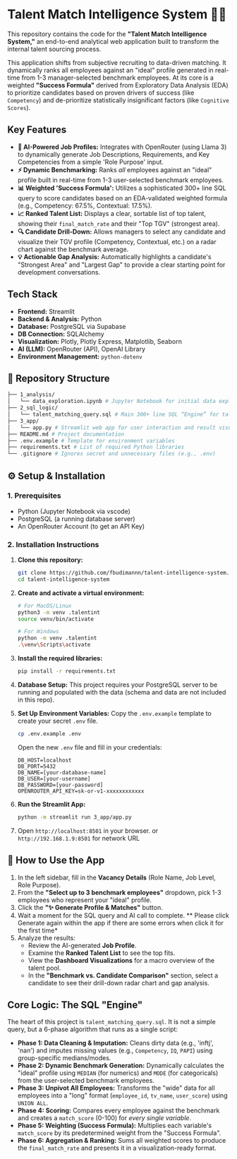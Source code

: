 # Talent Match Intelligence System 🧠✨

This repository contains the code for the **"Talent Match Intelligence System,"** an end-to-end analytical web application built to transform the internal talent sourcing process.

This application shifts from subjective recruiting to data-driven matching. It dynamically ranks all employees against an "ideal" profile generated in real-time from 1-3 manager-selected benchmark employees. At its core is a weighted **"Success Formula"** derived from Exploratory Data Analysis (EDA) to prioritize candidates based on proven drivers of success (like `Competency`) and de-prioritize statistically insignificant factors (like `Cognitive Scores`).

##  Key Features

* **🤖 AI-Powered Job Profiles:** Integrates with OpenRouter (using Llama 3) to dynamically generate Job Descriptions, Requirements, and Key Competencies from a simple 'Role Purpose' input.
* **⚡ Dynamic Benchmarking:** Ranks *all* employees against an "ideal" profile built in real-time from 1-3 user-selected benchmark employees.
* **📊 Weighted 'Success Formula':** Utilizes a sophisticated 300+ line SQL query to score candidates based on an EDA-validated weighted formula (e.g., Competency: 67.5%, Contextual: 17.5%).
* **📈 Ranked Talent List:** Displays a clear, sortable list of top talent, showing their `final_match_rate` and their "Top TGV" (strongest area).
* **🔍 Candidate Drill-Down:** Allows managers to select any candidate and visualize their TGV profile (Competency, Contextual, etc.) on a radar chart against the benchmark average.
* **💡 Actionable Gap Analysis:** Automatically highlights a candidate's "Strongest Area" and "Largest Gap" to provide a clear starting point for development conversations.

##  Tech Stack

* **Frontend:** Streamlit
* **Backend & Analysis:** Python
* **Database:** PostgreSQL via Supabase
* **DB Connection:** SQLAlchemy
* **Visualization:** Plotly, Plotly Express, Matplotlib, Seaborn
* **AI (LLM):** OpenRouter (API), OpenAI Library
* **Environment Management:** `python-dotenv`


## 📁 Repository Structure

```bash
├── 1_analysis/
│   └── data_exploration.ipynb # Jupyter Notebook for initial data exploration and analysis
├── 2_sql_logic/
│   └── talent_matching_query.sql # Main 300+ line SQL “Engine” for talent matching logic
├── 3_app/
│   └── app.py # Streamlit web app for user interaction and result visualization    
├── README.md # Project documentation
├── .env.example # Template for environment variables
├── requirements.txt # List of required Python libraries
└── .gitignore # Ignores secret and unnecessary files (e.g., .env)
```


## ⚙️ Setup & Installation

### 1. Prerequisites
* Python (Jupyter Notebook via vscode)
* PostgreSQL (a running database server)
* An OpenRouter Account (to get an API Key)

### 2. Installation Instructions

1.  **Clone this repository:**
    ```bash
    git clone https://github.com/fbudimannn/talent-intelligence-system.git
    cd talent-intelligence-system
    ```

2.  **Create and activate a virtual environment:**
    ```bash
    # For MacOS/Linux
    python3 -m venv .talentint
    source venv/bin/activate

    # For Windows
    python -m venv .talentint
    .\venv\Scripts\activate
    ```

3.  **Install the required libraries:**
    ```bash
    pip install -r requirements.txt
    ```

4.  **Database Setup:**
    This project requires your PostgreSQL server to be running and populated with the data (schema and data are not included in this repo).

5.  **Set Up Environment Variables:**
    Copy the `.env.example` template to create your secret `.env` file.
    ```bash
    cp .env.example .env
    ```
    Open the new `.env` file and fill in your credentials:
    ```
    DB_HOST=localhost
    DB_PORT=5432
    DB_NAME=[your-database-name]
    DB_USER=[your-username]
    DB_PASSWORD=[your-password]
    OPENROUTER_API_KEY=sk-or-v1-xxxxxxxxxxxx
    ```

6.  **Run the Streamlit App:**
    ```bash
    python -m streamlit run 3_app/app.py
    ```



7.  Open `http://localhost:8501` in your browser. or `http://192.168.1.9:8501` for network URL




## 🚀 How to Use the App

1.  In the left sidebar, fill in the **Vacancy Details** (Role Name, Job Level, Role Purpose).
2.  From the **"Select up to 3 benchmark employees"** dropdown, pick 1-3 employees who represent your "ideal" profile.
3.  Click the **"✨ Generate Profile & Matches"** button.
4.  Wait a moment for the SQL query and AI call to complete. ** Please click Generate again within the app if there are some errors when click it for the first time*
5.  Analyze the results:
    * Review the AI-generated **Job Profile**.
    * Examine the **Ranked Talent List** to see the top fits.
    * View the **Dashboard Visualizations** for a macro overview of the talent pool.
    * In the **"Benchmark vs. Candidate Comparison"** section, select a candidate to see their drill-down radar chart and gap analysis.

##  Core Logic: The SQL "Engine"

The heart of this project is `talent_matching_query.sql`. It is not a simple query, but a 6-phase algorithm that runs as a single script:

* **Phase 1: Data Cleaning & Imputation:** Cleans dirty data (e.g., 'inftj', 'nan') and imputes missing values (e.g., `Competency`, `IQ`, `PAPI`) using group-specific medians/modes.
* **Phase 2: Dynamic Benchmark Generation:** Dynamically calculates the "ideal" profile using `MEDIAN` (for numerics) and `MODE` (for categoricals) from the user-selected benchmark employees.
* **Phase 3: Unpivot All Employees:** Transforms the "wide" data for all employees into a "long" format (`employee_id`, `tv_name`, `user_score`) using `UNION ALL`.
* **Phase 4: Scoring:** Compares every employee against the benchmark and creates a `match_score` (0-100) for *every single variable*.
* **Phase 5: Weighting (Success Formula):** Multiplies each variable's `match_score` by its predetermined weight from the "Success Formula".
* **Phase 6: Aggregation & Ranking:** Sums all weighted scores to produce the `final_match_rate` and presents it in a visualization-ready format.